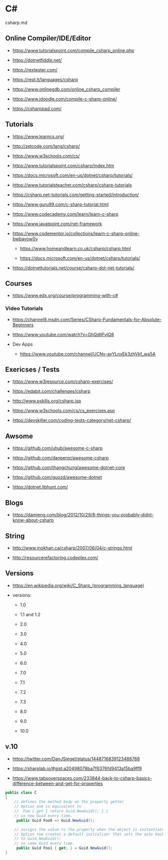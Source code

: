 # C# 

csharp.md

## Online Compiler/IDE/Editor

*   https://www.tutorialspoint.com/compile_csharp_online.php

*   https://dotnetfiddle.net/

*   https://rextester.com/

*   https://repl.it/languages/csharp

*   https://www.onlinegdb.com/online_csharp_compiler

*   https://www.jdoodle.com/compile-c-sharp-online/

*   https://csharppad.com/

## Tutorials

*   https://www.learncs.org/

*   http://zetcode.com/lang/csharp/

*   https://www.w3schools.com/cs/

*   https://www.tutorialspoint.com/csharp/index.htm

*   https://docs.microsoft.com/en-us/dotnet/csharp/tutorials/

*   https://www.tutorialsteacher.com/csharp/csharp-tutorials

*   https://csharp.net-tutorials.com/getting-started/introduction/

*   https://www.guru99.com/c-sharp-tutorial.html

*   https://www.codecademy.com/learn/learn-c-sharp

*   https://www.javatpoint.com/net-framework

*   https://www.codementor.io/collections/learn-c-sharp-online-bwbavow0y

    *   https://www.homeandlearn.co.uk/csharp/csharp.html

    *   https://docs.microsoft.com/en-us/dotnet/csharp/tutorials/

*   https://dotnettutorials.net/course/csharp-dot-net-tutorials/


## Courses

*   https://www.edx.org/course/programming-with-c#


### Video Tutorials

*   https://channel9.msdn.com/Series/CSharp-Fundamentals-for-Absolute-Beginners

*   https://www.youtube.com/watch?v=GhQdlIFylQ8

*   Dev Apps

    *   https://www.youtube.com/channel/UCNv-ayYLnyEk3zhVkf_wa5A

## Exericses / Tests

*   https://www.w3resource.com/csharp-exercises/

*   https://edabit.com/challenges/csharp

*   http://www.pskills.org/csharp.jsp

*   https://www.w3schools.com/cs/cs_exercises.asp

*   https://devskiller.com/coding-tests-category/net-csharp/


## Awsome

*   https://github.com/uhub/awesome-c-sharp

*   https://github.com/danperor/awesome-csharp

*   https://github.com/thangchung/awesome-dotnet-core

*   https://github.com/quozd/awesome-dotnet

*   https://dotnet.libhunt.com/

## Blogs

*   https://damieng.com/blog/2012/10/29/8-things-you-probably-didnt-know-about-csharp

## String

*   http://www.mokhan.ca/csharp/2007/06/04/c-strings.html

*   http://resourcerefactoring.codeplex.com/

## Versions

*   https://en.wikipedia.org/wiki/C_Sharp_(programming_language)

*   versions:

    *   1.0

    *   1.1 and 1.2

    *   2.0

    *   3.0

    *   4.0

    *   5.0

    *   6.0

    *   7.0

    *   7.1

    *   7.2

    *   7.3

    *   8.0

    *   9.0

    *   10.0

## v.10

*   https://twitter.com/DanJSiegel/status/1448716839123488768

*   https://sharplab.io/#gist:a20498078ba7f6376fd9413a15ba9ff9

*   https://www.tabsoverspaces.com/233844-back-to-csharp-basics-difference-between-and-get-for-properties

```csharp
public class C 
{
    // defines the method body on the property getter
    // Option one is equivalent to 
    //  Foo { get { return Guid.NewGuid(); } } 
    // so new Guid every time. 
     public Guid Foo0 => Guid.NewGuid();

    // assigns the value to the property when the object is instantiated
    // Option two creates a default initializer that sets the auto backing field 
    // to Guid.NewGuid(); 
    // so same Guid every time.
     public Guid Foo1 { get; } = Guid.NewGuid(); 
}
```
